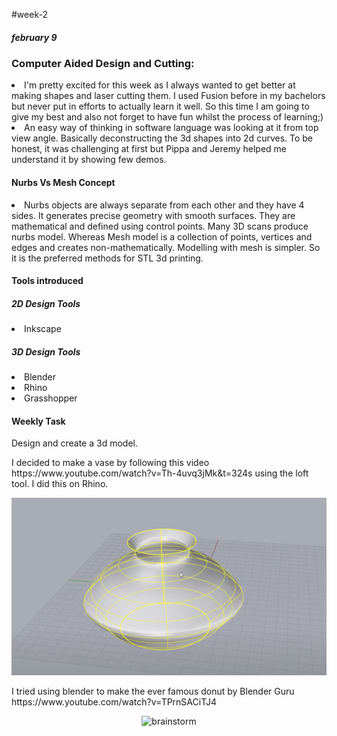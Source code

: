 #week-2
<h5>february 9 </h5>
<h3> Computer Aided Design and Cutting: </h3>

<li> I'm pretty excited for this week as I always wanted to get better at making shapes and laser cutting them. I used Fusion before in my bachelors but never put in efforts to actually learn it well. So this time I am going to give my best and also not forget to have fun whilst the process of learning;) </li>

<li> An easy way of thinking in software language was looking at it from top view angle. Basically deconstructing the 3d shapes into 2d curves. To be honest, it was challenging at first but Pippa and Jeremy helped me understand it by showing few demos. </li>

<h4> Nurbs Vs Mesh Concept </h4>
<li> Nurbs objects are always separate from each other and they have 4 sides. It generates precise geometry with smooth surfaces. They are mathematical and defined using control points. Many 3D scans produce nurbs model. Whereas Mesh model is a collection of points, vertices and edges and creates non-mathematically. Modelling with mesh is simpler. So it is the preferred methods for STL 3d printing.

<h4> Tools introduced </h4>
<h5> 2D Design Tools </h5>
<li> Inkscape </li>

<h5> 3D Design Tools </h5>
<li> Blender </li>
<li> Rhino </li>
<li> Grasshopper </li>

<h4> Weekly Task </h4>
<p>Design and create a 3d model.</p>

<p>I decided to make a vase by following this video https://www.youtube.com/watch?v=Th-4uvq3jMk&t=324s using the loft tool. I did this on Rhino.</p>

<p align="center">
<img title="miro" alt="brainstorm" src="/images/1.png" width="560"/>
</p>

<p>I tried using blender to make the ever famous donut by Blender Guru https://www.youtube.com/watch?v=TPrnSACiTJ4 </p>

<p align="center">
<img title="miro" alt="brainstorm" src="/images/donuts.jpeg" width="560"/>
</p>
